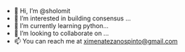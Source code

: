 - 👋 Hi, I’m @sholomit
- 👀 I’m interested in building consensus ...
- 🌱 I’m currently learning python...
- 💞️ I’m looking to collaborate on ...
- 📫 You can reach me at ximenatezanospinto@gmail.com

<!---
sholomit/sholomit is a ✨ special ✨ repository because its `README.md` (this file) appears on your GitHub profile.
You can click the Preview link to take a look at your changes.
--->
